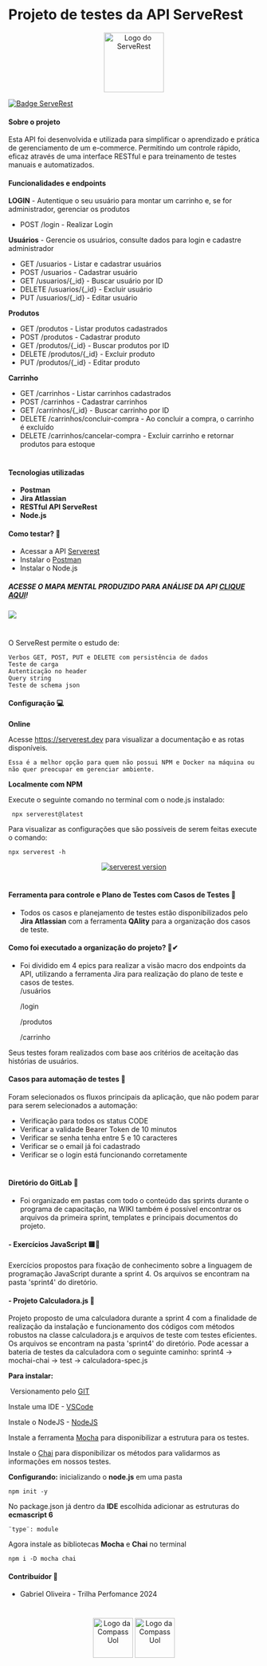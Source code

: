 # Projeto de testes da API ServeRest

<p align="center">
 <img alt="Logo do ServeRest" src="https://user-images.githubusercontent.com/29241659/115161869-6a017e80-a076-11eb-9bbe-c391eff410db.png" height="120">
</p>

[![Badge ServeRest](https://img.shields.io/badge/API-ServeRest-green)](https://github.com/ServeRest/ServeRest/)

#### Sobre o projeto

Esta API foi desenvolvida e utilizada para simplificar o aprendizado e prática de gerenciamento de um e-commerce. Permitindo um controle rápido, eficaz através de uma interface RESTful e para treinamento de testes manuais e automatizados.

#### Funcionalidades e endpoints

**LOGIN** - Autentique o seu usuário para montar um carrinho e, se for administrador, gerenciar os produtos

- POST /login - Realizar Login

**Usuários** - Gerencie os usuários, consulte dados para login e cadastre administrador

- GET /usuarios - Listar e cadastrar usuários
- POST /usuarios - Cadastrar usuário
- GET /usuarios/{\_id} - Buscar usuário por ID
- DELETE /usuarios/{\_id} - Excluir usuário
- PUT /usuarios/{\_id} - Editar usuário

**Produtos**

- GET /produtos - Listar produtos cadastrados
- POST /produtos - Cadastrar produto
- GET /produtos/{\_id} - Buscar produtos por ID
- DELETE /produtos/{\_id} - Excluir produto
- PUT /produtos/{\_id} - Editar produto

**Carrinho**

- GET /carrinhos - Listar carrinhos cadastrados
- POST /carrinhos - Cadastrar carrinhos
- GET /carrinhos/{\_id} - Buscar carrinho por ID
- DELETE /carrinhos/concluir-compra - Ao concluir a compra, o carrinho é excluído
- DELETE /carrinhos/cancelar-compra - Excluir carrinho e retornar produtos para estoque

#

#### Tecnologias utilizadas

- **Postman**
- **Jira Atlassian**
- **RESTful API ServeRest**
- **Node.js**

#### Como testar? 📑

- Acessar a API <a href="https://compassuol.serverest.dev/" target="_blank">Serverest</a>
- Instalar o <a href="https://www.postman.com/" target="_blank">Postman</a>
- Instalar o Node.js

##### ACESSE O **MAPA MENTAL** PRODUZIDO PARA ANÁLISE DA API <a href=" " target="_blank"> CLIQUE AQUI</a>!

<img src="/assets/xmindServeRest.png">

#

O ServeRest permite o estudo de:

    Verbos GET, POST, PUT e DELETE com persistência de dados
    Teste de carga
    Autenticação no header
    Query string
    Teste de schema json

#### Configuração 💻

**Online**

Acesse https://serverest.dev para visualizar a documentação e as rotas disponíveis.

    Essa é a melhor opção para quem não possui NPM e Docker na máquina ou não quer preocupar em gerenciar ambiente.

**Localmente com NPM**

Execute o seguinte comando no terminal com o node.js instalado:

` npx serverest@latest`

Para visualizar as configurações que são possíveis de serem feitas execute o comando:

`npx serverest -h`

<p align="center">
 <a href="https://npmjs.com/package/serverest"><img alt="serverest version" src="https://img.shields.io/npm/v/serverest?style=for-the-badge"></a>
</p>

#

#### Ferramenta para controle e Plano de Testes com Casos de Testes 🔎

- Todos os casos e planejamento de testes estão disponibilizados pelo **Jira Atlassian** com a ferramenta **QAlity** para a organização dos casos de teste.

#### Como foi executado a organização do projeto? 📂✔

- Foi dividido em 4 epics para realizar a visão macro dos endpoints da API, utilizando a ferramenta Jira para realização do plano de teste e casos de testes.
  <br/>
  /usuários

  /login

  /produtos

  /carrinho

Seus testes foram realizados com base aos critérios de aceitação das histórias de usuários.

#### Casos para automação de testes 🤖

Foram selecionados os fluxos principais da aplicação, que não podem parar para serem selecionados a automação:

- Verificação para todos os status CODE
- Verificar a validade Bearer Token de 10 minutos
- Verificar se senha tenha entre 5 e 10 caracteres
- Verificar se o email já foi cadastrado
- Verificar se o login está funcionando corretamente

#

#### Diretório do GitLab 🦊

- Foi organizado em pastas com todo o conteúdo das sprints durante o programa de capacitação, na WIKI também é possível encontrar os arquivos da primeira sprint, templates e principais documentos do projeto.

#### - Exercícios JavaScript 🟨🦏

Exercícios propostos para fixação de conhecimento sobre a linguagem de programação JavaScript durante a sprint 4.
Os arquivos se encontram na pasta 'sprint4' do diretório.

#### - Projeto Calculadora.js 🔢

Projeto proposto de uma calculadora durante a sprint 4 com a finalidade de realização da instalação e funcionamento dos códigos com métodos robustos na classe calculadora.js e arquivos de teste com testes eficientes.
Os arquivos se encontram na pasta 'sprint4' do diretório. Pode acessar a bateria de testes da calculadora com o seguinte caminho: sprint4 -> mochai-chai -> test -> calculadora-spec.js

**Para instalar:**

​​
Versionamento pelo <a href="https://git-scm.com/" target="_blank">GIT</a>

Instale uma IDE - <a href="https://code.visualstudio.com/download" target="_blank">VSCode</a>

Instale o NodeJS - <a href="https://nodejs.org/en/download/" target="_blank">NodeJS</a>

Instale a ferramenta <a href="https://mochajs.org/" target="_blank">Mocha</a> para disponibilizar a estrutura para os testes.

Instale o <a href="https://www.chaijs.com/​​​​​​​" target="_blank">Chai</a> para disponibilizar os métodos para validarmos as informações em nossos testes.

**Configurando:**
inicializando o **node.js** em uma pasta

```
npm init -y
```

No package.json já dentro da **IDE** escolhida adicionar as estruturas do **ecmascript 6**

```
¨type¨: module
```

Agora instale as bibliotecas **Mocha** e **Chai** no terminal

```
npm i -D mocha chai
```

#### Contribuídor 📌

- Gabriel Oliveira - Trilha Perfomance 2024

#

<p align="center">
 <img alt="Logo da Compass Uol" src="https://user-images.githubusercontent.com/29241659/195455525-6d97e444-630e-45c6-92b9-50ea44f06590.png#gh-light-mode-only" height="80">
 <img alt="Logo da Compass Uol" src="https://user-images.githubusercontent.com/29241659/195455635-abb91250-8288-4d3a-a180-a9d37bffcba2.png#gh-dark-mode-only" height="80">
 </p>
